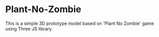 # Plant-No-Zombie
This is a simple 3D prototype model based on 'Plant No Zombie' game using Three JS library 
